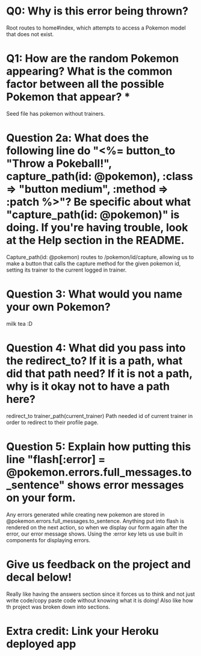 # Q0: Why is this error being thrown?

Root routes to home#index, which attempts to access a Pokemon model that does not exist.

# Q1: How are the random Pokemon appearing? What is the common factor between all the possible Pokemon that appear? *

Seed file has pokemon without trainers.

# Question 2a: What does the following line do "<%= button_to "Throw a Pokeball!", capture_path(id: @pokemon), :class => "button medium", :method => :patch %>"? Be specific about what "capture_path(id: @pokemon)" is doing. If you're having trouble, look at the Help section in the README.


Capture_path(id: @pokemon) routes to /pokemon/id/capture, allowing us to make a button that calls the capture method for the given pokemon id, setting its trainer to the current logged in trainer.

# Question 3: What would you name your own Pokemon?

milk tea :D

# Question 4: What did you pass into the redirect_to? If it is a path, what did that path need? If it is not a path, why is it okay not to have a path here?

redirect_to trainer_path(current_trainer) 
Path needed id of current trainer in order to redirect to their profile page.  

# Question 5: Explain how putting this line "flash[:error] = @pokemon.errors.full_messages.to_sentence" shows error messages on your form.

Any errors generated while creating new pokemon are stored in @pokemon.errors.full_messages.to_sentence.  Anything put into flash is rendered on the next action, so when we display our form again after the error, our error message shows.  Using the :error key lets us use built in components for displaying errors.

# Give us feedback on the project and decal below!
Really like having the answers section since it forces us to think and not just write code/copy paste code without knowing what it is doing!  Also like how th project was broken down into sections.

# Extra credit: Link your Heroku deployed app
